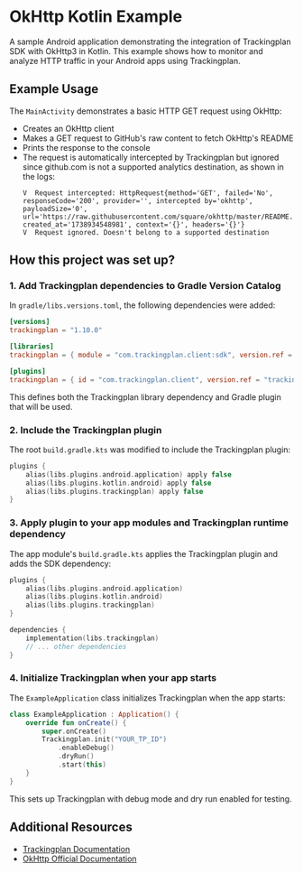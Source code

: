 # OkHttp Kotlin Example

A sample Android application demonstrating the integration of Trackingplan SDK with OkHttp3 in Kotlin. This example shows how to monitor and analyze HTTP traffic in your Android apps using Trackingplan.

## Example Usage

The `MainActivity` demonstrates a basic HTTP GET request using OkHttp:

- Creates an OkHttp client
- Makes a GET request to GitHub's raw content to fetch OkHttp's README
- Prints the response to the console
- The request is automatically intercepted by Trackingplan but ignored since github.com is not a supported analytics destination, as shown in the logs:
    ```
    V  Request intercepted: HttpRequest{method='GET', failed='No', responseCode='200', provider='', intercepted by='okhttp', payloadSize='0', url='https://raw.githubusercontent.com/square/okhttp/master/README.md', created_at='1738934548981', context='{}', headers='{}'}
    V  Request ignored. Doesn't belong to a supported destination
    ```

## How this project was set up?

### 1. Add Trackingplan dependencies to Gradle Version Catalog

In `gradle/libs.versions.toml`, the following dependencies were added:

```toml
[versions]
trackingplan = "1.10.0"

[libraries]
trackingplan = { module = "com.trackingplan.client:sdk", version.ref = "trackingplan"}

[plugins]
trackingplan = { id = "com.trackingplan.client", version.ref = "trackingplan" }
```

This defines both the Trackingplan library dependency and Gradle plugin that will be used.

### 2. Include the Trackingplan plugin

The root `build.gradle.kts` was modified to include the Trackingplan plugin:

```kotlin
plugins {
    alias(libs.plugins.android.application) apply false
    alias(libs.plugins.kotlin.android) apply false
    alias(libs.plugins.trackingplan) apply false
}
```

### 3. Apply plugin to your app modules and Trackingplan runtime dependency

The app module's `build.gradle.kts` applies the Trackingplan plugin and adds the SDK dependency:

```kotlin
plugins {
    alias(libs.plugins.android.application)
    alias(libs.plugins.kotlin.android)
    alias(libs.plugins.trackingplan)
}

dependencies {
    implementation(libs.trackingplan)
    // ... other dependencies
}
```

### 4. Initialize Trackingplan when your app starts

The `ExampleApplication` class initializes Trackingplan when the app starts:

```kotlin
class ExampleApplication : Application() {
    override fun onCreate() {
        super.onCreate()
        Trackingplan.init("YOUR_TP_ID")
            .enableDebug()
            .dryRun()
            .start(this)
    }
}
```

This sets up Trackingplan with debug mode and dry run enabled for testing.

## Additional Resources

- [Trackingplan Documentation](https://www.trackingplan.com/docs)
- [OkHttp Official Documentation](https://square.github.io/okhttp/)
